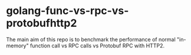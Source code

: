 # golang-func-vs-rpc-vs-protobufhttp2
The main aim of this repo is to benchmark the performance of normal "in-memory" function call vs RPC calls vs Protobuf RPC with HTTP2.
